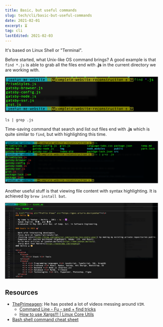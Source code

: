```yaml
---
title: Basic, but useful commands
slug: tech/cli/basic-but-useful-commands
date: 2021-02-01
excerpt: ⏳
tag: cli
lastEdited: 2021-02-03
---
```


It's based on Linux Shell or "Terminal".

Before started, what Unix-like OS command brings? A good example is that `find *.js` is able to grab all the files end with **.js** in the current directory we are working with.

![find: Unix-like OS command](basic-but-useful-commands/find-unix-like-os-command.png)

`ls | grep .js`

Time-saving command that search and list out files end with **.js** which is quite similar to `find`, but with highlighting this time.

![Listing with searching](basic-but-useful-commands/listing-and-searching.png)

Another useful stuff is that viewing file content with syntax highlighting. It is achieved by `brew install bat`.

![Cat file after installing bat](basic-but-useful-commands/cat-view-content-via-bat.png)

## Resources

- [ThePrimeagen](https://www.youtube.com/c/ThePrimeagen): He has posted a lot of videos messing around `VIM`.
  - [Command Line - Fu - sed + find tricks](https://www.youtube.com/watch?v=CyVV2FI7-DE)
  - [How to use Xargs!!! | Linux Core Utils](https://www.youtube.com/watch?v=5EFY5ztZb00)
- [Bash shell command cheat sheet](https://www.educative.io/blog/bash-shell-command-cheat-sheet)
